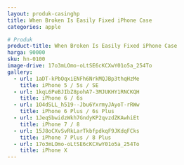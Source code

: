 ```yaml
---
layout: produk-casinghp
title: When Broken Is Easily Fixed iPhone Case
categories: apple

# Produk
product-title: When Broken Is Easily Fixed iPhone Case
harga: 90000
sku: hn-0100
image-drive: 17o3mLOmo-oLtSE6cKCXwY01o5a_254To
gallery:
  - url: 1aDT-kPbOqxiENFh6NrkMQJBp3thqHzMe
    title: iPhone 5 / 5s / SE
  - url: 1kqL6PeBJIbZ8pohA7-3MJUKHY1RNCKQH
    title: iPhone 6 / 6s
  - url: 1O4dSLL_h519--Jbu6YxrmyJAyoT-rRWw
    title: iPhone 6 Plus / 6s Plus
  - url: 1JeqSbwidzWkh7GndyKP2qvzdZKAwhiEt
    title: iPhone 7 / 8
  - url: 15J8oCXvSvRkLarTkbfpdkqF9JKdqFCks
    title: iPhone 7 Plus / 8 Plus
  - url: 17o3mLOmo-oLtSE6cKCXwY01o5a_254To
    title: iPhone X
---
```

